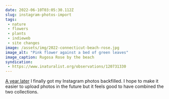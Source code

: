 ```yaml
---
date: 2022-06-10T03:05:30.112Z
slug: instagram-photos-import
tags:
 - nature
 - flowers
 - plants
 - indieweb
 - site changes
image: /assets/img/2022-connecticut-beach-rose.jpg
image_alt: "Pink flower against a bed of green leaves"
image_caption: Rugosa Rose by the beach
syndication:
 - https://www.inaturalist.org/observations/120731330
---
```


[A year later](/photos/2021/06/21/initial-photo/) I finally got my Instagram photos backfilled. I hope to make it easier to upload photos in the future but it feels good to have combined the two collections.

